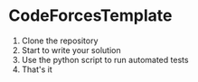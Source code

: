 # CodeForcesTemplate

1. Clone the repository
2. Start to write your solution
3. Use the python script to run automated tests
4. That's it
